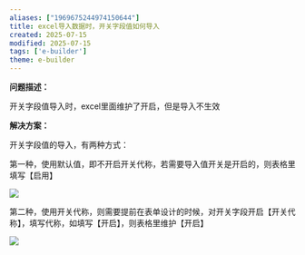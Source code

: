 ```yaml
---
aliases: ["1969675244974150644"]
title: excel导入数据时，开关字段值如何导入
created: 2025-07-15
modified: 2025-07-15
tags: ['e-builder']
theme: e-builder
---
```


**问题描述：**

开关字段值导入时，excel里面维护了开启，但是导入不生效

**解决方案：**

开关字段值的导入，有两种方式：

第一种，使用默认值，即不开启开关代称，若需要导入值开关是开启的，则表格里填写【启用】

![](93166457434c6815dccc6ae58fca60d0.jpg)

第二种，使用开关代称，则需要提前在表单设计的时候，对开关字段开启【开关代称】，填写代称，如填写【开启】，则表格里维护【开启】

![](52a9695ae84b809895b3cef99cfc370e.jpg)